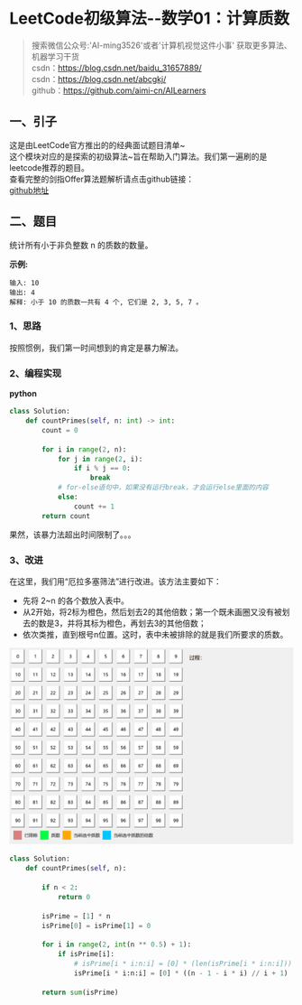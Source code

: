 # LeetCode初级算法--数学01：计算质数

> 搜索微信公众号:'AI-ming3526'或者'计算机视觉这件小事' 获取更多算法、机器学习干货  
> csdn：https://blog.csdn.net/baidu_31657889/  
> csdn：https://blog.csdn.net/abcgkj/  
> github：https://github.com/aimi-cn/AILearners

## 一、引子

这是由LeetCode官方推出的的经典面试题目清单~  
这个模块对应的是探索的初级算法~旨在帮助入门算法。我们第一遍刷的是leetcode推荐的题目。  
查看完整的剑指Offer算法题解析请点击github链接：  
[github地址](https://github.com/aimi-cn/AILearners/tree/master/blog/Algorithm/leetcode/primary_algorithms)

## 二、题目

统计所有小于非负整数 n 的质数的数量。

**示例:**

```
输入: 10
输出: 4
解释: 小于 10 的质数一共有 4 个, 它们是 2, 3, 5, 7 。
```

### 1、思路

按照惯例，我们第一时间想到的肯定是暴力解法。

### 2、编程实现

**python**

```python
class Solution:
    def countPrimes(self, n: int) -> int:
        count = 0
        
        for i in range(2, n):
            for j in range(2, i):
                if i % j == 0:
                    break
            # for-else语句中，如果没有运行break，才会运行else里面的内容
            else:
                count += 1
        return count
```

果然，该暴力法超出时间限制了。。。

### 3、改进

在这里，我们用“厄拉多塞筛法”进行改进。该方法主要如下：

- 先将 2~n 的各个数放入表中。
- 从2开始，将2标为橙色，然后划去2的其他倍数；第一个既未画圈又没有被划去的数是3，并将其标为橙色，再划去3的其他倍数；
- 依次类推，直到根号n位置。这时，表中未被排除的就是我们所要求的质数。

![](../../../../img/Algorithm/LeetCode/LeetCode_初级算法_数学01_计算质数.md/100以内的质数筛选-埃式筛法.gif)

```python
class Solution:
    def countPrimes(self, n):
        
        if n < 2:
            return 0

        isPrime = [1] * n
        isPrime[0] = isPrime[1] = 0

        for i in range(2, int(n ** 0.5) + 1):
            if isPrime[i]:
                # isPrime[i * i:n:i] = [0] * (len(isPrime[i * i:n:i]))
                isPrime[i * i:n:i] = [0] * ((n - 1 - i * i) // i + 1)

        return sum(isPrime)
```